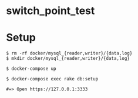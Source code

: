 # switch_point_test

# Setup
```shell
$ rm -rf docker/mysql_{reader,writer}/{data,log}
$ mkdir docker/mysql_{reader,writer}/{data,log}

$ docker-compose up

$ docker-compose exec rake db:setup

#=> Open https://127.0.0.1:3333
```
